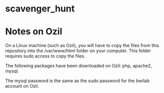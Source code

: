 # scavenger_hunt

# Notes on Ozil

On a Linux machine (such as Ozil), you will have to copy the files from this repository into the /var/www/html folder on your computer. This folder requires sudo access to copy the files.

The following packages have been downloaded on Ozil: php, apache2, mysql.

The mysql password is the same as the sudo password for the bwilab account on Ozil.
